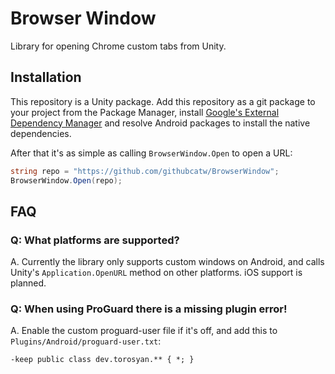# Browser Window
Library for opening Chrome custom tabs from Unity.

## Installation
This repository is a Unity package. Add this repository as a git package to your project from the Package Manager, install [Google's External Dependency Manager](https://github.com/googlesamples/unity-jar-resolver) and resolve Android packages to install the native dependencies.

After that it's as simple as calling `BrowserWindow.Open` to open a URL:
```c#
string repo = "https://github.com/githubcatw/BrowserWindow";
BrowserWindow.Open(repo);
```

## FAQ

### Q: What platforms are supported?
A. Currently the library only supports custom windows on Android, and calls Unity's `Application.OpenURL` method on other platforms. iOS support is planned.

### Q: When using ProGuard there is a missing plugin error!
A. Enable the custom proguard-user file if it's off, and add this to `Plugins/Android/proguard-user.txt`:
```
-keep public class dev.torosyan.** { *; }
```